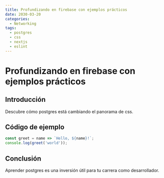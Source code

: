 ```yaml
---
title: Profundizando en firebase con ejemplos prácticos
date: 2030-03-20
categories:
  - Networking
tags:
  - postgres
  - css
  - nextjs
  - eslint
---
```


# Profundizando en firebase con ejemplos prácticos

## Introducción

Descubre cómo postgres está cambiando el panorama de css.

## Código de ejemplo

```javascript
const greet = name => `Hello, ${name}!`;
console.log(greet('world'));
```

## Conclusión

Aprender postgres es una inversión útil para tu carrera como desarrollador.